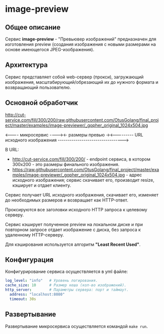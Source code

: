 # image-preview

## Общее описание
Сервис **image-preview** - "Превьювер изображений" предназначен для изготовления preview (создания изображения
с новыми размерами на основе имеющегося JPEG-изображения).


## Архитектура
Сервис представляет собой web-сервер (прокси), загружающий изображения,
масштабирующий/обрезающий их до нужного формата и возвращающий пользователю.

## Основной обработчик
http://cut-service.com/fill/300/200/raw.githubusercontent.com/OtusGolang/final_project/master/examples/image-previewer/_gopher_original_1024x504.jpg

<---- микросервис ----><- размеры превью -><--------- URL исходного изображения --------------------------------->

В URL:
- http://cut-service.com/fill/300/200/ - endpoint сервиса,
  в котором 300x200 - это размеры финального изображения.
- https://raw.githubusercontent.com/OtusGolang/final_project/master/examples/image-previewer/_gopher_original_1024x504.jpg -
  адрес исходного изображения; сервис скачивает его, производит resize, кэширует и отдает клиенту.

Сервис получает URL исходного изображения, скачивает его, изменяет до необходимых размеров и возвращает как HTTP-ответ.


Проксируются все заголовки исходного HTTP запроса к целевому серверу.

Сервис кэширует полученное preview на локальном диске и при повторном запросе
отдает изображение с диска, без запроса к удаленному HTTP-серверу.

Для кэширования используется алгоритм **"Least Recent Used"**.

## Конфигурация
Конфигурирование сервиса осуществляется в yml файле:
```yml
log_level: "info"   # Уровень логирования.
cache_size: 10      # Размер кеша (кол-во изображений).
http_server:        # Параметры сервера: порт и таймаут.
  address: "localhost:8080"
  timeout: 30s
  ```

## Развертывание
Развертывание микросервиса осуществляется командой `make run`.